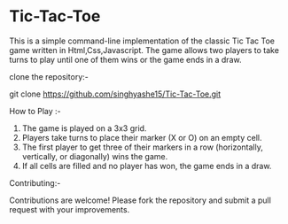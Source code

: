 # Tic-Tac-Toe

This is a simple command-line implementation of the classic Tic Tac Toe game written in Html,Css,Javascript. The game allows two players to take turns to play until one of them wins or the game ends in a draw.

clone the repository:- 

git clone https://github.com/singhyashe15/Tic-Tac-Toe.git

How to Play :- 

1. The game is played on a 3x3 grid.
2. Players take turns to place their marker (X or O) on an empty cell.
3. The first player to get three of their markers in a row (horizontally, vertically, or diagonally) wins the game.
4. If all cells are filled and no player has won, the game ends in a draw.


Contributing:- 

Contributions are welcome! Please fork the repository and submit a pull request with your improvements.
